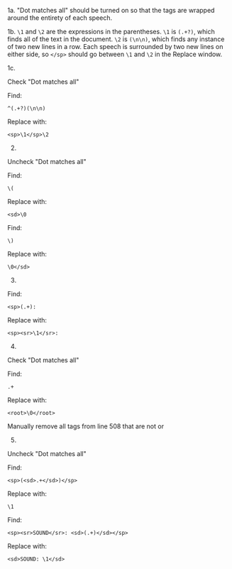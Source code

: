 1a. "Dot matches all" should be turned on so that the <sp> tags are wrapped around the entirety of each speech.

1b. ```\1``` and ```\2``` are the expressions in the parentheses. ```\1``` is ```(.+?)```, which finds all of the text in the document. ```\2``` is ```(\n\n)```, which finds any instance of two new lines in a row. Each speech is surrounded by two new lines on either side, so ```</sp>``` should go between ```\1``` and ```\2``` in the Replace window.

1c.

Check "Dot matches all"

Find:

```
^(.+?)(\n\n)
```

Replace with:

```
<sp>\1</sp>\2
```

2.

Uncheck "Dot matches all"

Find:

```
\(
```

Replace with:

```
<sd>\0
```

Find:

```
\)
```

Replace with:

```
\0</sd>
```

3.

Find:

```
<sp>(.+):
```

Replace with:

```
<sp><sr>\1</sr>:
```

4.

Check "Dot matches all"

Find:

```
.+
```

Replace with:

```
<root>\0</root>
```

Manually remove all tags from line 508 that are not <sd> or </sd>

5.

Uncheck "Dot matches all"

Find:

```
<sp>(<sd>.+</sd>)</sp>
```

Replace with:

```
\1
```

Find:

```
<sp><sr>SOUND</sr>: <sd>(.+)</sd></sp>
```

Replace with:

```
<sd>SOUND: \1</sd>
```